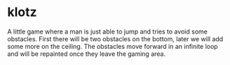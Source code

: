 # klotz

A little game where a man is just able to jump and tries to avoid some obstacles. First there will be two obstacles on the bottom, later we will add some more on the ceiling. The obstacles move forward in an infinite loop and will be repainted once they leave the gaming area.